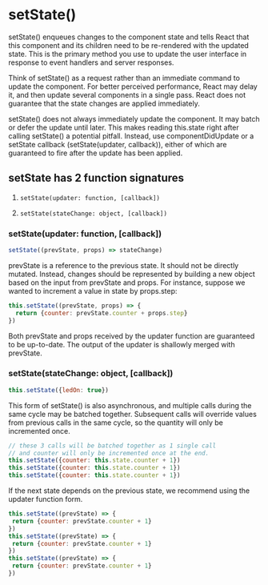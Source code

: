 # setState()

setState() enqueues changes to the component state and tells React that this component and its children need to be re-rendered with the updated state. This is the primary method you use to update the user interface in response to event handlers and server responses.

Think of setState() as a request rather than an immediate command to update the component. For better perceived performance, React may delay it, and then update several components in a single pass. React does not guarantee that the state changes are applied immediately.

setState() does not always immediately update the component. It may batch or defer the update until later. This makes reading this.state right after calling setState() a potential pitfall. Instead, use componentDidUpdate or a setState callback (setState(updater, callback)), either of which are guaranteed to fire after the update has been applied.

## setState has 2 function signatures

1. `setState(updater: function, [callback])`
    
2. `setState(stateChange: object, [callback])`

### setState(updater: function, [callback])

```js 
setState((prevState, props) => stateChange)
```

prevState is a reference to the previous state. It should not be directly mutated. Instead, changes should be represented by building a new object based on the input from prevState and props. For instance, suppose we wanted to increment a value in state by props.step:

```js
this.setState((prevState, props) => {
  return {counter: prevState.counter + props.step}
})
```

Both prevState and props received by the updater function are guaranteed to be up-to-date. The output of the updater is shallowly merged with prevState.

### setState(stateChange: object, [callback])

```js
this.setState({ledOn: true})
```

This form of setState() is also asynchronous, and multiple calls during the same cycle may be batched together. Subsequent calls will override values from previous calls in the same cycle, so the quantity will only be incremented once.

```js
// these 3 calls will be batched together as 1 single call 
// and counter will only be incremented once at the end.
this.setState({counter: this.state.counter + 1})
this.setState({counter: this.state.counter + 1})
this.setState({counter: this.state.counter + 1})
```

 If the next state depends on the previous state, we recommend using the updater function form. 

 ```js
this.setState((prevState) => {
  return {counter: prevState.counter + 1}
})
this.setState((prevState) => {
  return {counter: prevState.counter + 1}
})
this.setState((prevState) => {
  return {counter: prevState.counter + 1}
})
 ```